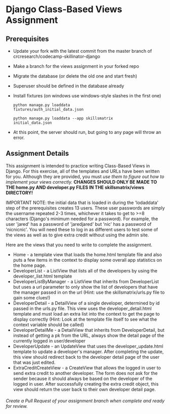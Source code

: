 # Django Class-Based Views Assignment

## Prerequisites
* Update your fork with the latest commit from the master branch of crcresearch/codecamp-skillinator-django
* Make a branch for the views assignment in your forked repo
* Migrate the database (or delete the old one and start fresh)
* Superuser should be defined in the database already
* Install fixtures (on windows use windows-style slashes in the first one)

    <code>python manage.py loaddata fixtures/auth_initial_data.json</code>
    
    <code>python manage.py loaddata --app skillsmatrix initial_data.json</code>
* At this point, the server should run, but going to any page will throw an error.

## Assignment Details
This assignment is intended to practice writing Class-Based Views in Django. For this exercise, all of the templates and URLs have been written for you. Although they are provided, you must *use them to figure out how to implement your views correctly.* **CHANGES SHOULD ONLY BE MADE TO THE home.py AND developer.py FILES IN THE skillsmatrix/views DIRECTORY!**

IMPORTANT NOTE: the initial data that is loaded in during the 'lodaddata' step of the prerequisites creates 13 users. These user passwords are simply the username repeated 2-3 times, whichever it takes to get to >=8 characters (Django's minimum needed for a password). For example, the user 'jared' has a password of 'jaredjared' but 'nic' has a password of 'nicnicnic'. You will need these to log in as different users to test some of the views as well as to give extra credit without using the admin site.

Here are the views that you need to write to complete the assignment.
* Home - a template view that loads the home.html template file and also puts a few items in the context to display some overall app statistics on the home page.
* DeveloperList - a ListView that lists all of the developers by using the developer_list.html template
* DeveloperListByManager - a ListView that inherits from DeveloperList but uses a url parameter to only show the list of developers that have the manager passed in on the url (Hint: use the skillsmatrix/urls.py file to gain some clues!)
* DeveloperDetail - a DetailView of a single developer, determined by id passed in the urls.py file. This view uses the developer_detail.html template and must load an extra list into the context to get the page to display correctly (Hint: Look at the template file itself to see what the context variable should be called)
* DeveloperDetailMe - a DetailView that inherits from DeveloperDetail, but instead of getting a pk from the URL, always show the detail page of the currently logged in user/developer
* DeveloperUpdate - an UpdateView that uses the developer_update.html template to update a developer's manager. After completing the update, this view should redirect back to the developer detail page of the user that was just edited.
* ExtraCreditCreateView - a CreateView that allows the logged in user to send extra credit to another developer. The form does not ask for the sender because it should always be based on the developer of the logged in user. After successfully creating the extra credit object, this view should return the user back to their own developer detail page.

###### Create a Pull Request of your assignment branch when complete and ready for review.
